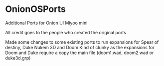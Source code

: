 # OnionOSPorts
Additional Ports for Onion UI Miyoo mini

All credit goes to the people who created the original ports

Made some changes to some existing ports to run expansions for Spear of destiny, Duke Nukem 3D and Doom
Kind of clunky as the expansions for Doom and Duke require a copy the main file (doom1.wad, doom2.wad or duke3d.grp)
